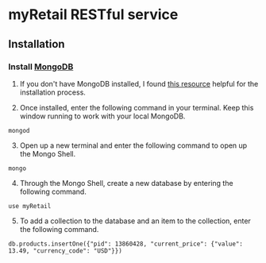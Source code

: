 # myRetail RESTful service




## Installation

### Install [MongoDB](https://www.mongodb.com/)

1. If you don't have MongoDB installed, I found [this resource](https://zellwk.com/blog/local-mongodb/) helpful for the installation process.

2. Once installed, enter the following command in your terminal. Keep this window running to work with your local MongoDB.
```
mongod
```

3. Open up a new terminal and enter the following command to open up the Mongo Shell.
```
mongo
```

4. Through the Mongo Shell, create a new database by entering the following command.
```
use myRetail
```

5. To add a collection to the database and an item to the collection, enter the following command.
```
db.products.insertOne({"pid": 13860428, "current_price": {"value": 13.49, "currency_code": "USD"}})
```

